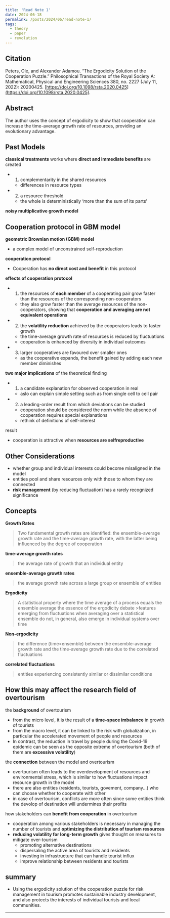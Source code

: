 ```yaml
---
title: 'Read Note 1'
date: 2024-06-18
permalink: /posts/2024/06/read-note-1/
tags:
  - theory
  - paper
  - revolution
---
```


## Citation
Peters, Ole, and Alexander Adamou. “The Ergodicity Solution of the Cooperation Puzzle.” Philosophical Transactions of the Royal Society A: Mathematical, Physical and Engineering Sciences 380, no. 2227 (July 11, 2022): 20200425. [https://doi.org/10.1098/rsta.2020.0425](https://doi.org/10.1098/rsta.2020.0425).
## Abstract
The author uses the concept of ergodicity to show that cooperation can increase the time-average growth rate of resources, providing an evolutionary advantage.

## Past Models
**classical treatments** works where **direct and immediate benefits** are created
- 1. complementarity in the shared resources
	- differences in resource types
- 2. a resource threshold
	- the whole is deterministically ‘more than the sum of its parts’

**noisy multiplicative growth model**
## Cooperation protocol in GBM model
**geometric Brownian motion (GBM) model**
- a complex model of unconstrained self-reproduction

**cooperation protocol**
- Cooperation has **no direct cost and benefit** in this protocol

**effects of cooperation protocol**
- 1. the resources of **each member** of a cooperating pair grow faster than the resources of the corresponding non-cooperators
	- they also grow faster than the average resources of the non-cooperators, showing that **cooperation and averaging are not equivalent operations**
- 2. the **volatility reduction** achieved by the cooperators leads to faster growth
	- the time-average growth rate of resources is reduced by fluctuations
	- cooperation is enhanced by diversity in individual outcomes
- 3. larger cooperatives are favoured over smaller ones
	- as the cooperative expands, the benefit gained by adding each new member diminishes

**two major implications** of the theoretical finding
- 1. a candidate explanation for observed cooperation in real
	- aslo can explain simple setting such as from single cell to cell pair
- 2. a leading-order result from which deviations can be studied
	- cooperation should be considered the norm while the absence of cooperation requires special explanations
	- rethink of definitions of self-interest

result
- cooperation is attractive when **resources are selfreproductive**
## Other Considerations
- whether group and individual interests could become misaligned in the model
- entities pool and share resources only with those to whom they are connected
- **risk management** (by reducing fluctuation) has a rarely recognized significance
## Concepts
**Growth Rates**
>Two fundamental growth rates are identified: the ensemble-average growth rate and the time-average growth rate, with the latter being influenced by the degree of cooperation

**time-average growth rates**
>the average rate of growth that an individual entity

**ensemble-average growth rates**
> the average growth rate across a large group or ensemble of entities

**Ergodicity**
>A statistical property where the time average of a process equals the ensemble average
>	the essence of the ergodicity debate
>		>features emerging from fluctuations when averaging over a statistical ensemble do not, in general, also emerge in individual systems over time

**Non-ergodicity**
>the difference (time<ensemble) between the ensemble-average growth rate and the time-average growth rate due to the correlated fluctuations

**correlated fluctuations**
>entities experiencing consistently similar or dissimilar conditions

## How this may affect the research field of overtourism

the **background** of overtourism
- from the micro level, it is the result of a **time-space imbalance** in growth of tourists
- from the macro level, it can be linked to the risk with globalization, in particular the accelerated movement of people and resources
- In contrast, the reduction in travel by people during the Covid-19 epidemic can be seen as the opposite extreme of overtourism (both of them are **excessive volatility**)

the **connection** between the model and overtourism 
- overtourism often leads to the overdevelopment of resources and environmental stress, which is similar to how fluctuations impact resource growth in the model
- there are also entities (residents, tourists, govement, company...) who can choose whether to cooperate with other
- in case of overtourism, conflicts are more often since some entities think the devolop of destination will undermines their profits

how stakeholders can **benefit from cooperation** in overtourism
- cooperation among various stakeholders is necessary in managing the number of tourists and **optimizing the distribution of tourism resources**
- **reducing volatility for long-term growth** gives thought on measures to mitigate over-tourism
	- promoting alternative destinations
	- dispersaling the active area of tourists and residents
	- investing in infrastructure that can handle tourist influx
	- improve relationship between residents and tourists 

## summary
- Using the ergodicity solution of the cooperation puzzle for risk management in tourism promotes sustainable industry development, and also protects the interests of individual tourists and local communities.
------

